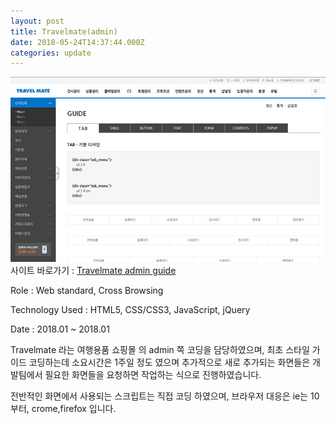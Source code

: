 ```yaml
---
layout: post
title: Travelmate(admin)
date: 2018-05-24T14:37:44.000Z
categories: update
---
```


<img src="/images/fulls/travelMate_admin.jpg" class="fit image">
사이트 바로가기 :   <a href="http://pt.frameout.com/doosan-admin/guide/template.html" target="blank" class="go_link">Travelmate admin guide</a>

Role : Web standard, Cross Browsing

Technology Used : HTML5, CSS/CSS3, JavaScript, jQuery

Date :  2018.01 ~ 2018.01

Travelmate 라는 여행용품 쇼핑몰 의 admin 쪽 코딩을 담당하였으며, 최초 스타일 가이드 코딩하는데 소요시간은
1주일 정도 였으며 추가적으로 새로 추가되는 화면들은 개발팀에서 필요한 화면들을 요청하면 작업하는 식으로 진행하였습니다.

전반적인 화면에서 사용되는 스크립트는 직접 코딩 하였으며, 브라우저 대응은 ie는 10부터, crome,firefox 입니다.